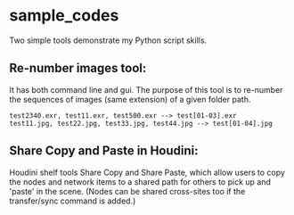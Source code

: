 # sample_codes
Two simple tools demonstrate my Python script skills.

## Re-number images tool:
It has both command line and gui. The purpose of this tool is to re-number the sequences of images (same extension) of a given folder path. 
```
test2340.exr, test11.exr, test500.exr --> test[01-03].exr
test11.jpg, test22.jpg, test33.jpg, test44.jpg --> test[01-04].jpg
```

## Share Copy and Paste in Houdini:
Houdini shelf tools Share Copy and Share Paste, which allow users to copy the nodes and network items to a shared path for others to pick up and 'paste' in the scene. 
(Nodes can be shared cross-sites too if the transfer/sync command is added.)
